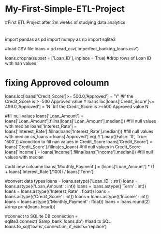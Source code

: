 

# My-First-Simple-ETL-Project

#First ETL Project after 2m weeks of studying data analytics

#


import pandas as pd
import numpy as np
import sqlite3

#load CSV file
loans = pd.read_csv('imperfect_banking_loans.csv')

loans.dropna(subset = ['Loan_ID'], inplace = True) #drop rows of Loan ID with nan values

# fixing Approved coloumn
loans.loc[loans['Credit_Score']>= 500.0,'Approved'] = 'Y' #if the Credit_Score is >=500 Approved value Y
loans.loc[loans['Credit_Score']<= 499.0,'Approved'] = 'N' #if the Credit_Score is >=500 Approved value N

#fill null values
loans['Loan_Amount'] = loans['Loan_Amount'].fillna(loans['Loan_Amount'].median()) #fill null values with median
loans['Interest_Rate'] = loans['Interest_Rate'].fillna(loans['Interest_Rate'].median()) #fill null values with median
cs_loans = loans['Approved'].eq('Y').map({False: '0', True: '500'}) #conditon to fill nan values in Credit_Score
loans['Credit_Score'] = loans['Credit_Score'].fillna(cs_loans) #fill null values in Credit_Score
loans['Income'] = loans['Income'].fillna(loans['Income'].median()) #fill null values with median

#add new coloumn
loans['Monthly_Payment'] = (loans['Loan_Amount'] * (1 + loans['Interest_Rate']/100)) / loans['Term']

#convert data types
loans = loans.astype({'Loan_ID' : str})
loans = loans.astype({'Loan_Amount' : int})
loans = loans.astype({'Term' : int})
loans = loans.astype({'Interest_Rate' : float})
loans = loans.astype({'Credit_Score' : int})
loans = loans.astype({'Income' : int})
loans = loans.astype({'Monthly_Payment' : float})
loans = loans.round(2)
#drop 
print(loans.head())

#connect to SQLite DB
connection = sqlite3.connect('Samp_bank_loans.db')
#load to SQL
loans.to_sql('loans',connection, if_exists='replace')
